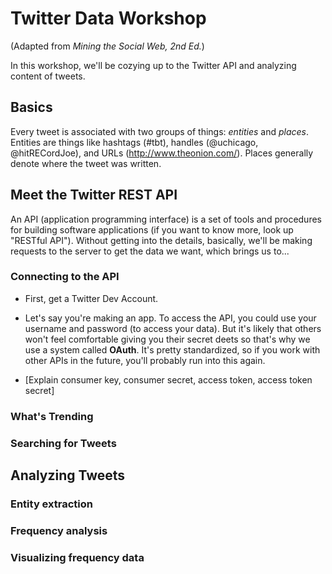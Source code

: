 # Twitter Data Workshop

(Adapted from *Mining the Social Web, 2nd Ed.*)

In this workshop, we'll be cozying up to the Twitter API and analyzing content of tweets.

## Basics

Every tweet is associated with two groups of things: *entities* and *places*. Entities are things like hashtags (#tbt), handles (@uchicago, @hitRECordJoe), and URLs (http://www.theonion.com/). Places generally denote where the tweet was written.

## Meet the Twitter REST API

An API (application programming interface) is a set of tools and procedures for building software applications (if you want to know more, look up "RESTful API"). Without getting into the details, basically, we'll be making requests to the server to get the data we want, which brings us to...

### Connecting to the API

* First, get a Twitter Dev Account.

* Let's say you're making an app. To access the API, you could use your username and password (to access your data). 
But it's likely that others won't feel comfortable giving you their secret deets so that's why we use a system
called **OAuth**. It's pretty standardized, so if you work with other APIs in the future, you'll probably run into this
again.

* [Explain consumer key, consumer secret, access token, access token secret]

### What's Trending
### Searching for Tweets

## Analyzing Tweets
### Entity extraction
### Frequency analysis
### Visualizing frequency data